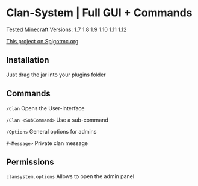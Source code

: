 Clan-System | Full GUI + Commands
=======
Tested Minecraft Versions:
1.7 1.8 1.9 1.10 1.11 1.12

[This project on Spigotmc.org](https://www.spigotmc.org/resources/34696/)

Installation
------------
Just drag the jar into your plugins folder

Commands
--------
`/Clan` Opens the User-Interface

`/Clan <SubCommand>` Use a sub-command

`/Options` General options for admins

`#<Message>` Private clan message

Permissions
-------
`clansystem.options` Allows to open the admin panel
